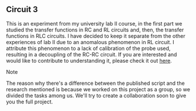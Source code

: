 ## Circuit 3
This is an experiment from my university lab II course, in the first part we studied the transfer functions in RC and RL circuits and, then, the transfer functions in RLC circuits. I have decided to keep it separate from the other experiences of lab II due to an anomalous phenomenon in RL circuit. I attribute this phenomenon to a lack of calibration of the probe used, resulting in a decoupling of the RC-RC circuit. If you are interested and would like to contribute to understanding it, please check it out [here](https://drive.google.com/file/d/1aPZgYXlM8uyRFpaK1lZPjNYqT5P74Se5/view?usp=drivesdk).

>[!NOTE]
>The reason why there's a difference between the published script and the research mentioned is because we worked on this project as a group, so we divided the tasks among us. We'll try to create a collaboration soon to give you the full project.
